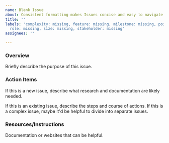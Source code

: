 ```yaml
---
name: Blank Issue
about: Consistent formatting makes Issues concise and easy to navigate.
title: ''
labels: 'complexity: missing, feature: missing, milestone: missing, points: missing,
  role: missing, size: missing, stakeholder: missing'
assignees: ''

---
```


### Overview

Briefly describe the purpose of this issue.

<!-- Clearly states the purpose of this issue in 2 sentences or less. -->

### Action Items

If this is a new issue, describe what research and documentation are likely needed.

<!-- If this is the beginning of the task this is most likely something to be researched and documented. -->

If this is an existing issue, describe the steps and course of actions. If this is a complex issue, maybe it'd be helpful to divide into separate issues.

<!-- If the issue has already been researched, and the course of action is clear, this will describe the steps. However, if the steps can be divided into tasks for more than one person, we recommend dividing it up into separate issues, or assigning it as a pair programming task. -->

### Resources/Instructions

Documentation or websites that can be helpful.

<!-- If there is a website which has documentation that helps with this issue provide the link(s) here. -->
